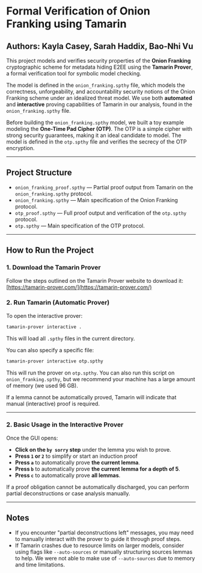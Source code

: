 # Formal Verification of Onion Franking using Tamarin
## Authors: Kayla Casey, Sarah Haddix, Bao-Nhi Vu

This project models and verifies security properties of the **Onion Franking** cryptographic scheme for metadata hiding E2EE using the **Tamarin Prover**, a formal verification tool for symbolic model checking.

The model is defined in the `onion_franking.spthy` file, which models the correctness, unforgeability, and accountability security notions of the Onion Franking scheme under an idealized threat model. 
We use both **automated** and **interactive** proving capabilities of Tamarin in our analysis, found in the `onion_franking.spthy` file.

Before building the `onion_franking.spthy` model, we built a toy example modeling the **One-Time Pad Cipher (OTP)**. The OTP is a simple cipher with strong security guarantees,
making it an ideal candidate to model. The model is defined in the `otp.spthy` file and verifies the secrecy of the OTP encryption.

---

## Project Structure
- `onion_franking_proof.spthy` — Partial proof output from Tamarin on the `onion_franking.spthy` protocol.
- `onion_franking.spthy` — Main specification of the Onion Franking protocol.
- `otp_proof.spthy` — Full proof output and verification of the `otp.spthy` protocol.
- `otp.spthy` — Main specification of the OTP protocol.

---

## How to Run the Project

### 1. Download the Tamarin Prover
Follow the steps outlined on the Tamarin Prover website to download it:
[https://tamarin-prover.com/](https://tamarin-prover.com/)

### 2. Run Tamarin (Automatic Prover)
To open the interactive prover:
```bash
tamarin-prover interactive .
```
This will load all `.spthy` files in the current directory.

You can also specify a specific file:
```bash
tamarin-prover interactive otp.spthy
```
This will run the prover on `otp.spthy`. You can also run this script on `onion_franking.spthy`, but we recommend your machine has a large amount of memory (we used 96 GB).

If a lemma cannot be automatically proved, Tamarin will indicate that manual (interactive) proof is required.

---


### 2. Basic Usage in the Interactive Prover

Once the GUI opens:
- **Click on the `by sorry` step** under the lemma you wish to prove.
- **Press `1` or `2`** to simplify or start an induction proof
- **Press `a`** to automatically prove **the current lemma**.
- **Press `b`** to automatically prove **the current lemma for a depth of 5**.
- **Press `c`** to automatically prove **all lemmas**.


If a proof obligation cannot be automatically discharged, you can perform partial deconstructions or case analysis manually.

---

## Notes

- If you encounter "partial deconstructions left" messages, you may need to manually interact with the prover to guide it through proof steps.
- If Tamarin crashes due to resource limits on larger models, consider using flags like `--auto-sources` or manually structuring sources lemmas to help. We were not able to make use of `--auto-sources` due to memory and time limitations.



